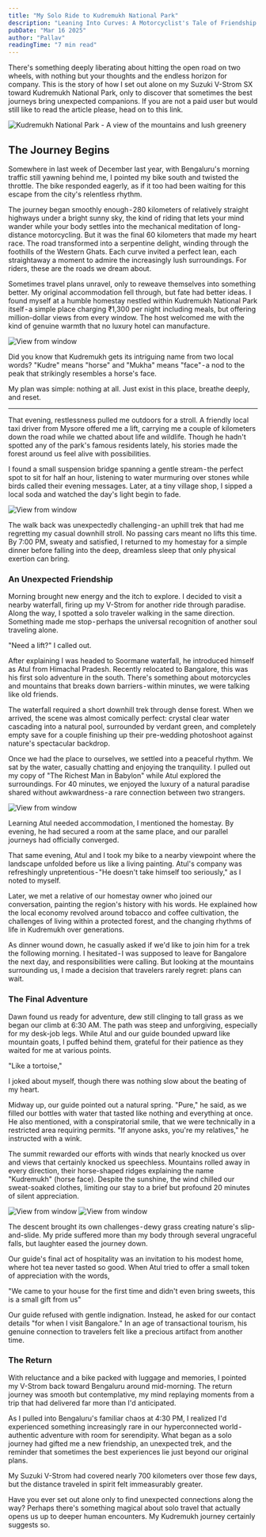 ```yaml
---
title: "My Solo Ride to Kudremukh National Park"
description: "Leaning Into Curves: A Motorcyclist's Tale of Friendship and Adventure in the Western Ghats"
pubDate: "Mar 16 2025"
author: "Pallav"
readingTime: "7 min read"
---
```


There's something deeply liberating about hitting the open road on two wheels, with nothing but your thoughts and the endless horizon for company. This is the story of how I set out alone on my Suzuki V-Strom SX toward Kudremukh National Park, only to discover that sometimes the best journeys bring unexpected companions.
If you are not a paid user but would still like to read the article please, head on to this link.

<Image
  src="https://miro.medium.com/v2/resize:fit:1400/format:webp/1*98R1mo3ncPdqKzo8Tk8z_g.jpeg"
  alt="Kudremukh National Park - A view of the mountains and lush greenery"
  width={700}
  height={400}
/>

## The Journey Begins

Somewhere in last week of December last year, with Bengaluru's morning traffic still yawning behind me, I pointed my bike south and twisted the throttle. The bike responded eagerly, as if it too had been waiting for this escape from the city's relentless rhythm.

The journey began smoothly enough - 280 kilometers of relatively straight highways under a bright sunny sky, the kind of riding that lets your mind wander while your body settles into the mechanical meditation of long-distance motorcycling. But it was the final 60 kilometers that made my heart race. The road transformed into a serpentine delight, winding through the foothills of the Western Ghats. Each curve invited a perfect lean, each straightaway a moment to admire the increasingly lush surroundings. For riders, these are the roads we dream about.

Sometimes travel plans unravel, only to reweave themselves into something better. My original accommodation fell through, but fate had better ideas. I found myself at a humble homestay nestled within Kudremukh National Park itself - a simple place charging ₹1,300 per night including meals, but offering million-dollar views from every window. The host welcomed me with the kind of genuine warmth that no luxury hotel can manufacture.

<Image
  src="https://miro.medium.com/v2/resize:fit:1400/format:webp/1*v_9cZslTXwatHpa2JAZHeQ.jpeg"
  alt="View from window"
  width={700}
  height={400}
/>

Did you know that Kudremukh gets its intriguing name from two local words? "Kudre" means "horse" and "Mukha" means "face" - a nod to the peak that strikingly resembles a horse's face.

My plan was simple: nothing at all. Just exist in this place, breathe deeply, and reset.

---

That evening, restlessness pulled me outdoors for a stroll. A friendly local taxi driver from Mysore offered me a lift, carrying me a couple of kilometers down the road while we chatted about life and wildlife. Though he hadn't spotted any of the park's famous residents lately, his stories made the forest around us feel alive with possibilities.

I found a small suspension bridge spanning a gentle stream - the perfect spot to sit for half an hour, listening to water murmuring over stones while birds called their evening messages. Later, at a tiny village shop, I sipped a local soda and watched the day's light begin to fade.

<Image
  src="https://miro.medium.com/v2/resize:fit:1400/format:webp/1*0puNBd6VkPAEzWmdr6NK_w.jpeg"
  alt="View from window"
  width={1400}
  height={800}
/>

The walk back was unexpectedly challenging - an uphill trek that had me regretting my casual downhill stroll. No passing cars meant no lifts this time. By 7:00 PM, sweaty and satisfied, I returned to my homestay for a simple dinner before falling into the deep, dreamless sleep that only physical exertion can bring.

### An Unexpected Friendship
Morning brought new energy and the itch to explore. I decided to visit a nearby waterfall, firing up my V-Strom for another ride through paradise. Along the way, I spotted a solo traveler walking in the same direction. Something made me stop - perhaps the universal recognition of another soul traveling alone.

 "Need a lift?"
I called out.

After explaining I was headed to Soormane waterfall, he introduced himself as Atul from Himachal Pradesh. Recently relocated to Bangalore, this was his first solo adventure in the south. There's something about motorcycles and mountains that breaks down barriers - within minutes, we were talking like old friends.

The waterfall required a short downhill trek through dense forest. When we arrived, the scene was almost comically perfect: crystal clear water cascading into a natural pool, surrounded by verdant green, and completely empty save for a couple finishing up their pre-wedding photoshoot against nature's spectacular backdrop.

Once we had the place to ourselves, we settled into a peaceful rhythm. We sat by the water, casually chatting and enjoying the tranquility. I pulled out my copy of "The Richest Man in Babylon" while Atul explored the surroundings. For 40 minutes, we enjoyed the luxury of a natural paradise shared without awkwardness - a rare connection between two strangers.

<Image
  src="https://miro.medium.com/v2/resize:fit:1400/format:webp/1*HcMOJ00B92V6zOrWlMWImw.jpeg"
  alt="View from window"
  width={1400}
  height={800}
/>

Learning Atul needed accommodation, I mentioned the homestay. By evening, he had secured a room at the same place, and our parallel journeys had officially converged.

That same evening, Atul and I took my bike to a nearby viewpoint where the landscape unfolded before us like a living painting. Atul's company was refreshingly unpretentious - "He doesn't take himself too seriously," as I noted to myself.

Later, we met a relative of our homestay owner who joined our conversation, painting the region's history with his words. He explained how the local economy revolved around tobacco and coffee cultivation, the challenges of living within a protected forest, and the changing rhythms of life in Kudremukh over generations.

As dinner wound down, he casually asked if we'd like to join him for a trek the following morning. I hesitated - I was supposed to leave for Bangalore the next day, and responsibilities were calling. But looking at the mountains surrounding us, I made a decision that travelers rarely regret: plans can wait.

### The Final Adventure

Dawn found us ready for adventure, dew still clinging to tall grass as we began our climb at 6:30 AM. The path was steep and unforgiving, especially for my desk-job legs. While Atul and our guide bounded upward like mountain goats, I puffed behind them, grateful for their patience as they waited for me at various points.

 "Like a tortoise," 

I joked about myself, though there was nothing slow about the beating of my heart.

Midway up, our guide pointed out a natural spring. "Pure," he said, as we filled our bottles with water that tasted like nothing and everything at once. He also mentioned, with a conspiratorial smile, that we were technically in a restricted area requiring permits. "If anyone asks, you're my relatives," he instructed with a wink.

The summit rewarded our efforts with winds that nearly knocked us over and views that certainly knocked us speechless. Mountains rolled away in every direction, their horse-shaped ridges explaining the name "Kudremukh" (horse face). Despite the sunshine, the wind chilled our sweat-soaked clothes, limiting our stay to a brief but profound 20 minutes of silent appreciation.

<Image
  src="https://miro.medium.com/v2/resize:fit:1000/format:webp/1*FYnBHnp94UlHSw20sJ8Tsg.jpeg"
  alt="View from window"
  width={1400}
  height={800}
/>
<Image
  src="https://miro.medium.com/v2/resize:fit:1000/format:webp/1*W5_IXM_FphBkYONRfzeEiQ.jpeg"
  alt="View from window"
  width={1400}
  height={800}
/>

The descent brought its own challenges - dewy grass creating nature's slip-and-slide. My pride suffered more than my body through several ungraceful falls, but laughter eased the journey down.

Our guide's final act of hospitality was an invitation to his modest home, where hot tea never tasted so good. When Atul tried to offer a small token of appreciation with the words, 

 "We came to your house for the first time and didn't even bring sweets, this is a small gift from us"

Our guide refused with gentle indignation. Instead, he asked for our contact details "for when I visit Bangalore." In an age of transactional tourism, his genuine connection to travelers felt like a precious artifact from another time.

### The Return
With reluctance and a bike packed with luggage and memories, I pointed my V-Strom back toward Bengaluru around mid-morning. The return journey was smooth but contemplative, my mind replaying moments from a trip that had delivered far more than I'd anticipated.

As I pulled into Bengaluru's familiar chaos at 4:30 PM, I realized I'd experienced something increasingly rare in our hyperconnected world - authentic adventure with room for serendipity. What began as a solo journey had gifted me a new friendship, an unexpected trek, and the reminder that sometimes the best experiences lie just beyond our original plans.

My Suzuki V-Strom had covered nearly 700 kilometers over those few days, but the distance traveled in spirit felt immeasurably greater.

Have you ever set out alone only to find unexpected connections along the way? Perhaps there's something magical about solo travel that actually opens us up to deeper human encounters. My Kudremukh journey certainly suggests so.